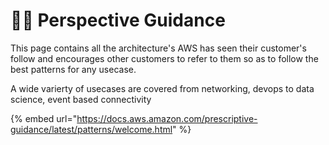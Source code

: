 # 🧑‍🏫 Perspective Guidance

This page contains all the architecture's AWS has seen their customer's follow and encourages other customers to refer to them so as to follow the best patterns for any usecase.&#x20;

A wide varierty of usecases are covered from networking, devops to data science, event based connectivity

{% embed url="https://docs.aws.amazon.com/prescriptive-guidance/latest/patterns/welcome.html" %}
